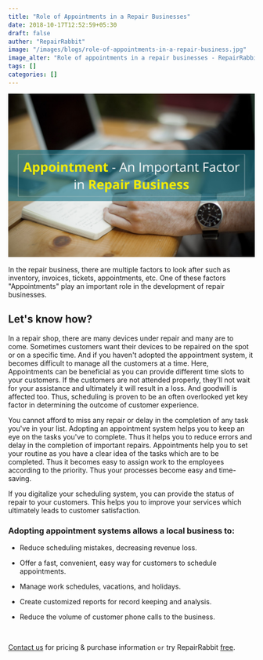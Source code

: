 ```yaml
---
title: "Role of Appointments in a Repair Businesses"
date: 2018-10-17T12:52:59+05:30
draft: false
auther: "RepairRabbit"
image: "/images/blogs/role-of-appointments-in-a-repair-business.jpg"
image_alter: "Role of appointments in a repair businesses - RepairRabbit"
tags: []
categories: []
---
```


<img src="/images/blogs/role-of-appointments-in-a-repair-business.jpg" alt="Role of appointments in a repair businesses - RepairRabbit" />

In the repair business, there are multiple factors to look after such as inventory, invoices, tickets, appointments, etc. One of these factors "Appointments" play an important role in the development of repair businesses. 

## Let's know how?

In a repair shop, there are many devices under repair and many are to come. Sometimes customers want their devices to be repaired on the spot or on a specific time. And if you haven't adopted the appointment system, it becomes difficult to manage all the customers at a time. 
Here, Appointments can be beneficial as you can provide different time slots to your customers. If the customers are not attended properly, they'll not wait for your assistance and ultimately it will result in a loss. And goodwill is affected too. Thus, scheduling is proven to be an often overlooked yet key factor in determining the outcome of customer experience.

You cannot afford to miss any repair or delay in the completion of any task you've in your list. Adopting an appointment system helps you to keep an eye on the tasks you've to complete. Thus it helps you to reduce errors and delay in the completion of important repairs. Appointments help you to set your routine as you have a clear idea of the tasks which are to be completed. Thus it becomes easy to assign work to the employees according to the priority. Thus your processes become easy and time-saving.

If you digitalize your scheduling system, you can provide the status of repair to your customers. This helps you to improve your services which ultimately leads to customer satisfaction.


### Adopting appointment systems allows a local business to:


- Reduce scheduling mistakes, decreasing revenue loss.

- Offer a fast, convenient, easy way for customers to schedule appointments.

- Manage work schedules, vacations, and holidays.

- Create customized reports for record keeping and analysis.

- Reduce the volume of customer phone calls to the business.

<br>


<a href="mailto:contact@repairrabbit.co?subject=Query of RepairRabbit" target="_blank">Contact us</a> for pricing & purchase information `or` try RepairRabbit <a href="https://demo.repairrabbit.co/admin" rel="noopener" target="_blank" title="RepairRabbit Demo">free</a>.

<br>